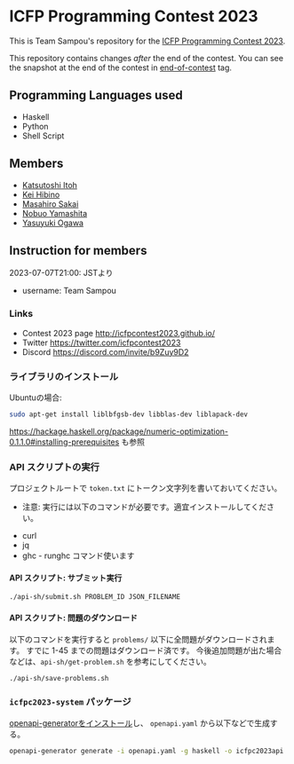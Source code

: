 # ICFP Programming Contest 2023

This is Team Sampou's repository for the [ICFP Programming Contest 2023](http://icfpcontest2023.github.io/).

This repository contains changes *after* the end of the contest. You can see the snapshot at the end of the contest in [end-of-contest](https://github.com/nobsun/icfpc2023/releases/tag/end-of-contest) tag.

## Programming Languages used

* Haskell
* Python
* Shell Script

## Members

* [Katsutoshi Itoh](https://github.com/cutsea110)
* [Kei Hibino](https://github.com/khibino)
* [Masahiro Sakai](https://github.com/msakai)
* [Nobuo Yamashita](https://github.com/nobsun)
* [Yasuyuki Ogawa](https://github.com/oganet)

## Instruction for members

2023-07-07T21:00: JSTより

* username: Team Sampou

### Links

* Contest 2023 page http://icfpcontest2023.github.io/
* Twitter https://twitter.com/icfpcontest2023
* Discord https://discord.com/invite/b9Zuy9D2

### ライブラリのインストール

Ubuntuの場合:

```bash
sudo apt-get install liblbfgsb-dev libblas-dev liblapack-dev
```

https://hackage.haskell.org/package/numeric-optimization-0.1.1.0#installing-prerequisites も参照

### API スクリプトの実行

プロジェクトルートで `token.txt` にトークン文字列を書いておいてください。

* 注意: 実行には以下のコマンドが必要です。適宜インストールしてください。

- curl
- jq
- ghc - runghc コマンド使います

#### API スクリプト: サブミット実行

```shell
./api-sh/submit.sh PROBLEM_ID JSON_FILENAME
```

#### API スクリプト: 問題のダウンロード

以下のコマンドを実行すると `problems/` 以下に全問題がダウンロードされます。
すでに 1-45 までの問題はダウンロード済です。 今後追加問題が出た場合などは、`api-sh/get-problem.sh` を参考にしてください。

```shell
./api-sh/save-problems.sh
```

### `icfpc2023-system` パッケージ


[openapi-generatorをインストール](https://openapi-generator.tech/docs/installation/)し、 `openapi.yaml` から以下などで生成する。

```sh
openapi-generator generate -i openapi.yaml -g haskell -o icfpc2023api
```
